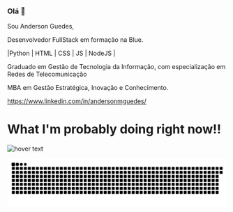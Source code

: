 ### Olá 👋

Sou Anderson Guedes,

Desenvolvedor FullStack em formação na Blue.


 |Python | HTML | CSS | JS | NodeJS |

Graduado em Gestão de Tecnologia da Informação, com especialização em Redes de Telecomunicação

MBA em Gestão Estratégica, Inovação e Conhecimento.


https://www.linkedin.com/in/andersonmguedes/


<h1>What I'm probably doing right now!!</h1>

 <img src="https://user-images.githubusercontent.com/83734443/140232408-052f868c-1017-450b-aa46-d4e11756f1a9.gif" width="200" title="hover text">

<!--
**andersonmguedes/andersonmguedes** is a ✨ _special_ ✨ repository because its `README.md` (this file) appears on your GitHub profile.

Here are some ideas to get you started:

- 🔭 I’m currently working on ...
- 🌱 I’m currently learning ...
- 👯 I’m looking to collaborate on ...
- 🤔 I’m looking for help with ...
- 💬 Ask me about ...
- 📫 How to reach me: ...
- 😄 Pronouns: ...
- ⚡ Fun fact: ...
-->

![Snake animation](https://github.com/andersonmguedes/andersonmguedes/blob/output/github-contribution-grid-snake.svg)



